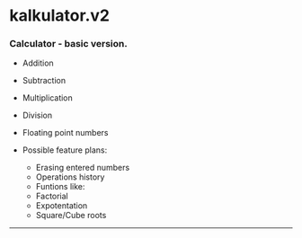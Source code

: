 # kalkulator.v2
### Calculator - basic version.
* Addition
* Subtraction
* Multiplication
* Division
* Floating point numbers

* Possible feature plans:
  * Erasing entered numbers
  * Operations history
  * Funtions like:
  * Factorial
  * Expotentation
  * Square/Cube roots
***
